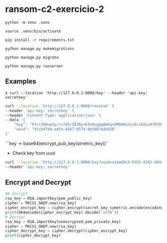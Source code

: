 # ransom-c2-exercicio-2

```python -m venv .venv```

```source .venv/bin/activate```

```pip install -r requirements.txt```

```python manage.py makemigrations```

```python manage.py migrate```

```python manage.py runserver```


## Examples

```$ curl --location 'http://127.0.0.1:8000/key' --header 'api-key: secretkey'```
```bash
curl --location 'http://127.0.0.1:8000/receive' \
--header 'api-key: secretkey' \
--header 'Content-Type: application/json' \
--data '{
    "key": "PJrrZQHum3y/+ifdh/ZQ7Ry+E3n0vgmgAmkq+OMbOHih1cEci8Ieu97DYDVzy4ANRb2Epr2U8zVX+I4MguNky5uCxr2nhyYJe5MoqIVnOYfWRic9txsI1q7g9qNy8nIReK0sNMUQWjOhu2SsmcjPUBd1Xi0I7BVoG8KqGhNpLGgVqfET0UMJ2XV6+op/bF6JBqhMwxQfD/CxqSg3rOLSb++HmnFi47kzozOas+ounpqqzJvrSFB8XrVbybl1joGdL+wnNqniKxZ+zkSaeEuDjRoytwCHJkTsNFA6L5uswORIqWAEvNFqoAubhXnGWC9hXTlAnKsUbCjcEHk8O0RZMA==",
    "uuid": "d1cb47da-a4fa-4587-8574-9e5d07a4d426"
}'
```

```key -> base64(encrypt_pub_key(simetric_key))``

- Check key from uuid

```bash
curl --location 'http://127.0.0.1:8000/key?uuid=a14ad9c5-9351-4102-b044-9b855c2d5d41' \
--header 'api-key: secretkey'
```

## Encrypt and Decrypt

```python
## Encrypt
rsa_key = RSA.importKey(pem_public_key)
cipher = PKCS1_OAEP.new(rsa_key)
cipher_encrypt_key = cipher.encrypt(secret_key_symetric.encode(encoding="utf-8") )
print(b64encode(cipher_encrypt_key).decode('utf8'))
# Decrypt
rsa_key = RSA.importKey(unencrypted_pem_private_key)
cipher = PKCS1_OAEP.new(rsa_key)
cipher_decrypt_key = cipher.decrypt(cipher_encrypt_key)
print(cipher_decrypt_key)
```